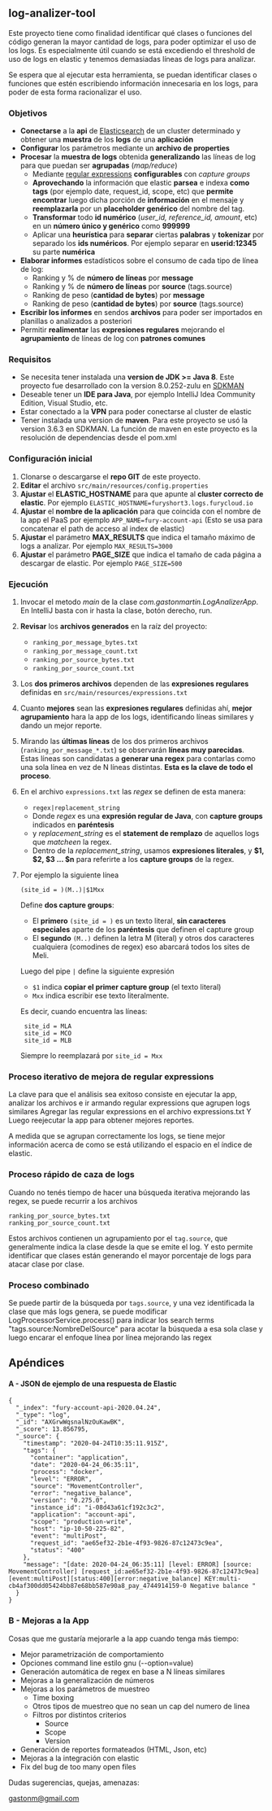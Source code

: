 ## log-analizer-tool

Este proyecto tiene como finalidad identificar qué clases o funciones del código generan la mayor cantidad de logs, para poder optimizar el uso de los logs.
Es especialmente útil cuando se está excediendo el threshold de uso de logs en elastic y tenemos demasiadas líneas de logs para analizar. 

Se espera que al ejecutar esta herramienta, se puedan identificar clases o funciones que estén escribiendo información innecesaria en los logs, para poder de esta forma racionalizar el uso.

### Objetivos

* **Conectarse** a la **api** de [Elasticsearch](https://www.elastic.co/guide/en/elasticsearch/reference/5.6/search-uri-request.html) de un cluster determinado y obtener una **muestra** de los **logs** de una **aplicación**
* **Configurar** los parámetros mediante un **archivo de properties**
* **Procesar** la **muestra de logs** obtenida **generalizando** las líneas de log para que puedan ser **agrupadas** (_map/reduce_)
    * Mediante [regular expressions](https://regexr.com/) **configurables** con _capture groups_
    * **Aprovechando** la información que elastic **parsea** e indexa **como tags** (por ejemplo date, request_id, scope, etc) que **permite encontrar** luego dicha porción de **información** en el mensaje y **reemplazarla** por un **placeholder genérico** del nombre del tag.
    * **Transformar** todo **id numérico** (_user_id, reference_id, amount_, etc) en un **número único y genérico** como **999999**
    * Aplicar una **heurística** para **separar** ciertas **palabras** y **tokenizar** por separado los **ids numéricos**. Por ejemplo separar en **userid:12345** su parte **numérica**
* **Elaborar informes** estadísticos sobre el consumo de cada tipo de línea de log:
    * Ranking y % de **número de líneas** por **message**
    * Ranking y % de **número de líneas** por **source** (tags.source)
    * Ranking de peso (**cantidad de bytes**) por **message**
    * Ranking de peso (**cantidad de bytes**) por **source** (tags.source)
* **Escribir los informes** en sendos **archivos** para poder ser importados en planillas o analizados a posteriori
* Permitir **realimentar** las **expresiones regulares** mejorando el **agrupamiento** de líneas de log con **patrones comunes**

### Requisitos

* Se necesita tener instalada una **version de JDK >= Java 8**. Este proyecto fue desarrollado con la version 8.0.252-zulu en [SDKMAN](https://sdkman.io/)
* Deseable tener un **IDE para Java**, por ejemplo IntelliJ Idea Community Edition, Visual Studio, etc. 
* Estar conectado a la **VPN** para poder conectarse al cluster de elastic
* Tener instalada una version de **maven**. Para este proyecto se usó la version 3.6.3 en SDKMAN. La función de maven en este proyecto es la resolución de dependencias desde el pom.xml
 

### Configuración inicial

1. Clonarse o descargarse el **repo GIT** de este proyecto.
2. **Editar** el archivo `src/main/resources/config.properties`
3. **Ajustar** el **ELASTIC_HOSTNAME** para que apunte al **cluster correcto de elastic**.  Por ejemplo `ELASTIC_HOSTNAME=furyshort3.logs.furycloud.io
`
4. **Ajustar** el **nombre de la aplicación** para que coincida con el nombre de la app el PaaS por ejemplo `APP_NAME=fury-account-api` (Esto se usa para concatenar el path de acceso al index de elastic)
6. **Ajustar** el parámetro **MAX_RESULTS** que indica el tamaño máximo de logs a analizar. Por ejemplo `MAX_RESULTS=3000`
7. **Ajustar** el parámetro **PAGE_SIZE** que indica el tamaño de cada página a descargar de elastic. Por ejemplo `PAGE_SIZE=500`


### Ejecución

1. Invocar el metodo _main_ de la clase _com.gastonmartin.LogAnalizerApp_. En IntelliJ basta con ir hasta la clase, botón derecho, run.
2. **Revisar** los **archivos generados** en la raíz del proyecto:
    * `ranking_por_message_bytes.txt`
    * `ranking_por_message_count.txt`
    * `ranking_por_source_bytes.txt`
    * `ranking_por_source_count.txt`
3. Los **dos primeros archivos** dependen de las **expresiones regulares** definidas en `src/main/resources/expressions.txt`
4. Cuanto **mejores** sean las **expresiones regulares** definidas ahí, **mejor agrupamiento** hara la app de los logs, identificando líneas similares y dando un mejor reporte.
5. Mirando las **últimas líneas** de los dos primeros archivos (`ranking_por_message_*.txt`) se observarán **líneas muy parecidas**. Estas líneas son candidatas a **generar una regex** para contarlas como una sola línea en vez de N líneas distintas. **Esta es la clave de todo el proceso**.
6. En el archivo `expressions.txt` las _regex_ se definen de esta manera:
    * `regex|replacement_string`
    * Donde _regex_ es una **expresión regular de Java**, con **capture groups** indicados en **paréntesis**
    * y _replacement_string_ es el **statement de remplazo** de aquellos logs que _matcheen_ la regex. 
    * Dentro de la _replacement_string_, usamos **expresiones literales**, y **$1, $2, $3 ... $n** para referirte a los **capture groups** de la regex.
7. Por ejemplo la siguiente línea

   `(site_id = )(M..)|$1Mxx`
   
   Define **dos capture groups**:
   
   * El **primero** `(site_id = )` es un texto literal, **sin caracteres especiales** aparte de los **paréntesis** que definen el capture group
   * El **segundo** `(M..)` definen la letra M (literal) y otros dos caracteres cualquiera (comodines de regex) eso abarcará todos los sites de Meli.
   
   Luego del pipe `|` define la siguiente expresión
        
   * `$1` indica **copiar el primer capture group** (el texto literal)
   * `Mxx` indica escribir ese texto literalmente. 
   
   Es decir, cuando encuentra las líneas:
   
        site_id = MLA
        site_id = MCO
        site_id = MLB
   
   Siempre lo reemplazará por `site_id = Mxx` 




### Proceso iterativo de mejora de regular expressions

La clave para que el análisis sea exitoso consiste en ejecutar la app, analizar los archivos e ir armando regular expressions que agrupen logs similares
Agregar las regular expressions en el archivo expressions.txt
Y Luego reejecutar la app para obtener mejores reportes. 

A medida que se agrupan correctamente los logs, se tiene mejor información acerca de como se está utilizando el espacio en el índice de elastic. 

### Proceso rápido de caza de logs

Cuando no tenés tiempo de hacer una búsqueda iterativa mejorando las regex, se puede recurrir a los archivos
    
    ranking_por_source_bytes.txt
    ranking_por_source_count.txt

Estos archivos contienen un agrupamiento por el `tag.source`, que generalmente indica la clase desde la que se emite el log. 
Y esto permite identificar que clases están generando el mayor porcentaje de logs para atacar clase por clase. 

### Proceso combinado

Se puede partir de la búsqueda por `tags.source`, y una vez identificada la clase que más logs genera, se puede modificar LogProcessorService.process() para indicar los search terms "tags.source:NombreDelSource" para acotar la búsqueda a esa sola clase y luego encarar el enfoque línea por línea mejorando las regex

## Apéndices

#### A - JSON de ejemplo de una respuesta de Elastic

```
{
  "_index": "fury-account-api-2020.04.24",
  "_type": "log",
  "_id": "AXGrwWqsnalNzOuKawBK",
  "_score": 13.856795,
  "_source": {
    "timestamp": "2020-04-24T10:35:11.915Z",
    "tags": {
      "container": "application",
      "date": "2020-04-24_06:35:11",
      "process": "docker",
      "level": "ERROR",
      "source": "MovementController",
      "error": "negative_balance",
      "version": "0.275.0",
      "instance_id": "i-08d43a61cf192c3c2",
      "application": "account-api",
      "scope": "production-write",
      "host": "ip-10-50-225-82",
      "event": "multiPost",
      "request_id": "ae65ef32-2b1e-4f93-9826-87c12473c9ea",
      "status": "400"
    },
    "message": "[date: 2020-04-24_06:35:11] [level: ERROR] [source: MovementController] [request_id:ae65ef32-2b1e-4f93-9826-87c12473c9ea] [event:multiPost][status:400][error:negative_balance] KEY:multi-cb4af300dd05424bb87e68bb587e90a8_pay_4744914159-0 Negative balance "
  }
}

``` 

### B - Mejoras a la App

Cosas que me gustaría mejorarle a la app cuando tenga más tiempo: 

 * Mejor parametrización de comportamiento 
 * Opciones command line estilo gnu (--option=value)
 * Generación automática de regex en base a N líneas similares
 * Mejoras a la generalización de números 
 * Mejoras a los parámetros de muestreo 
    * Time boxing
    * Otros tipos de muestreo que no sean un cap del numero de linea
    * Filtros por distintos criterios
        * Source
        * Scope
        * Version
 * Generación de reportes formateados (HTML, Json, etc)
 * Mejoras a la integración con elastic
 * Fix del bug de too many open files



Dudas sugerencias, quejas, amenazas: 

[gastonm@gmail.com](mailto:gastonm@gmail.com)
